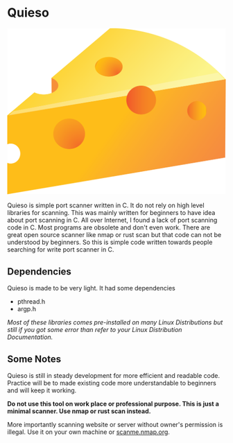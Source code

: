 # Quieso

![Cheese Image](images/cheese.png)

Quieso is simple port scanner written in C. It do not rely on high level libraries for scanning. This was mainly written for beginners to have idea about port scanning in C. All over Internet, I found a lack of port scanning code in C. Most programs are obsolete and don't even work. There are great open source scanner like nmap or rust scan but that code can not be understood by beginners. So this is simple code written towards people searching for write port scanner in C.



## Dependencies

Quieso is made to be very light. It had some dependencies

- pthread.h
- argp.h

*Most of these libraries comes pre-installed on many Linux Distributions but still if  you got some error than refer to your Linux Distribution Documentation.*



## Some Notes

Quieso is still in steady development for more efficient and readable code. Practice will be to made existing code more understandable to beginners and will keep it working.

**Do not use this tool on work place or professional purpose. This is just a minimal scanner. Use nmap or rust scan instead.**

More importantly scanning website or server without owner's permission is illegal. Use it on your own machine or [scanme.nmap.org](scanme.nmap.org/).
